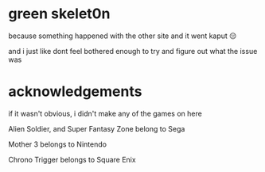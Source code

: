 # green skelet0n 
because something happened with the other site and it went kaput 😔

and i just like dont feel bothered enough to try and figure out what the issue was

# acknowledgements
if it wasn't obvious, i didn't make any of the games on here

Alien Soldier, and Super Fantasy Zone belong to Sega

Mother 3 belongs to Nintendo

Chrono Trigger belongs to Square Enix

